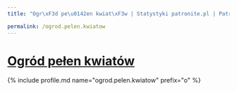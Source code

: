 ```yaml
---
title: "Ogr\xF3d pe\u0142en kwiat\xF3w | Statystyki patronite.pl | Patromierz"

permalink: /ogrod.pelen.kwiatow
---
```


# [Ogród pełen kwiatów](https://patronite.pl/ogrod.pelen.kwiatow)

{% include profile.md name="ogrod.pelen.kwiatow" prefix="o" %}
